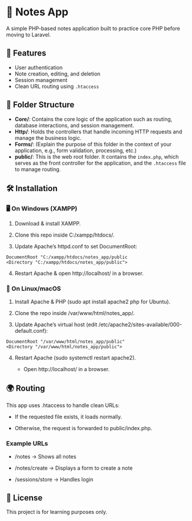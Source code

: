 # 📝 Notes App  
A simple PHP-based notes application built to practice core PHP before moving to Laravel.  

## 🚀 Features  
- User authentication  
- Note creation, editing, and deletion  
- Session management  
- Clean URL routing using `.htaccess`  

## 📂 Folder Structure  

- **Core/**: Contains the core logic of the application such as routing, database interactions, and session management.
- **Http/**: Holds the controllers that handle incoming HTTP requests and manage the business logic.
- **Forms/**: (Explain the purpose of this folder in the context of your application, e.g., form validation, processing, etc.)
- **public/**: This is the web root folder. It contains the `index.php`, which serves as the front controller for the application, and the `.htaccess` file to manage routing.

## 🛠 Installation

### 🖥️ On Windows (XAMPP)

1. Download & install XAMPP.

2. Clone this repo inside C:/xampp/htdocs/.

3. Update Apache’s httpd.conf to set DocumentRoot:
```
DocumentRoot "C:/xampp/htdocs/notes_app/public 
<Directory "C:/xampp/htdocs/notes_app/public"> 
```

4. Restart Apache & open http://localhost/ in a browser.

### 🐧 On Linux/macOS

1. Install Apache & PHP (sudo apt install apache2 php for Ubuntu).

2. Clone the repo inside /var/www/html/notes_app/.

3. Update Apache’s virtual host (edit /etc/apache2/sites-available/000-default.conf):
```
DocumentRoot "/var/www/html/notes_app/public"
<Directory "/var/www/html/notes_app/public">
```
4. Restart Apache (sudo systemctl restart apache2).

    * Open http://localhost/ in a browser.

## 🌍 Routing

This app uses .htaccess to handle clean URLs:

* If the requested file exists, it loads normally.

* Otherwise, the request is forwarded to public/index.php.

### Example URLs

* /notes → Shows all notes

* /notes/create → Displays a form to create a note

* /sessions/store → Handles login

## 📜 License

This project is for learning purposes only.